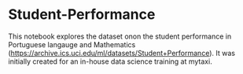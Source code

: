 # Student-Performance
This notebook explores the dataset onon the student performance in Portuguese langauge and Mathematics (https://archive.ics.uci.edu/ml/datasets/Student+Performance).
It was initially created for an in-house data science training at mytaxi.
